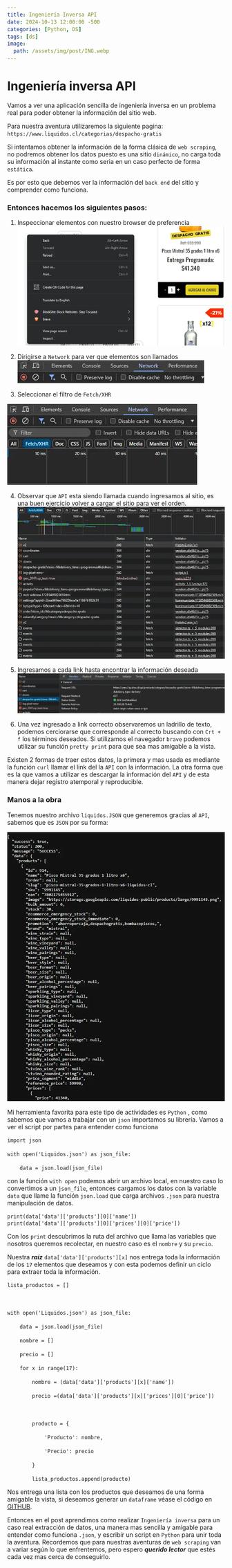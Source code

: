 ```yaml
---
title: Ingeniería Inversa API
date: 2024-10-13 12:00:00 -500
categories: [Python, DS]
tags: [ds]
image:
  path: /assets/img/post/ING.webp
---
```

# Ingeniería inversa API

Vamos a ver una aplicación sencilla de ingeniería inversa en un problema real para poder obtener la información del sitio web. 

Para nuestra aventura utilizaremos la siguiente pagina: `https://www.liquidos.cl/categorias/despacho-gratis`

Si intentamos obtener la información de la forma clásica de `web scraping`, no podremos obtener los datos puesto es una sitio `dinámico`, no carga toda su información al instante como seria en un caso perfecto de forma `estática`.  

Es por esto que debemos ver la información del `back end` del sitio y comprender como funciona. 

### Entonces hacemos los siguientes pasos:

1. Inspeccionar elementos con nuestro browser de preferencia
![p1.webp](/assets/img/post/p1.webp)

2. Dirigirse a `Network` para ver que elementos son llamados
![p2.webp](/assets/img/post/p2.webp)

3. Seleccionar el filtro de `Fetch/XHR`

![p3.webp](/assets/img/post/p3.webp)

4. Observar que `API` esta siendo llamada cuando ingresamos al sitio, es una buen ejercicio volver a cargar el sitio para ver el orden. ![p4.webp](/assets/img/post/p4.webp)

5. Ingresamos a cada link  hasta encontrar la información deseada
![p5.webp](/assets/img/post/p5.webp)

6. Una vez ingresado a link correcto observaremos un ladrillo de texto, podemos cerciorarse  que corresponde al correcto buscando con `Crt + f` los términos deseados. Si utilizamos el navegador `brave` podemos utilizar su función `pretty print` para que sea mas amigable a la vista.

Existen 2 formas de traer estos datos, la primera y mas usada es mediante la función `curl` llamar el link del la `API` con la información. La otra forma que es la que vamos a utilizar es descargar la información del `API` y de esta manera dejar registro atemporal y reproducible.

### Manos a la obra 
Tenemos nuestro archivo `liquidos.JSON` que generemos gracias al `API`, sabemos que es `JSON` por su forma:

![p6.webp](/assets/img/post/p6.webp)

Mi herramienta favorita para este tipo de actividades es `Python` , como sabemos que vamos a trabajar con un `json` importamos su librería.  Vamos a ver el script por partes para entender como funciona

```
import json
  
with open('Liquidos.json') as json_file:

    data = json.load(json_file)
```
con la función `with open` podemos abrir un archivo local, en nuestro caso lo convertimos a un `json_file`, entonces cargamos los datos con la variable `data` que llame la función `json.load` que carga archivos `.json` para nuestra manipulación de datos. 

```
print(data['data']['products'][0]['name'])
print(data['data']['products'][0]['prices'][0]['price'])
```
Con los `print` descubrimos la ruta del archivo que llama las variables que nosotros queremos recolectar, en nuestro caso es el `nombre` y su `precio`. 

Nuestra ***raíz*** `data['data']['products'][x]` nos entrega toda la información de los `17` elementos que deseamos y con esta podemos definir un ciclo para extraer toda la información.

```
lista_productos = []

  

with open('Liquidos.json') as json_file:

    data = json.load(json_file)

    nombre = []

    precio = []

    for x in range(17):

        nombre = (data['data']['products'][x]['name'])

        precio =(data['data']['products'][x]['prices'][0]['price'])

  

        producto = {

            'Producto': nombre,

            'Precio': precio

        }

        lista_productos.append(producto)
```
Nos entrega una lista con los productos que deseamos de una forma amigable la vista, si deseamos generar un `dataframe` véase el código en [GITHUB](https://github.com/smrj23/Scraps/blob/main/Liquidosdf.py).

Entonces en el post aprendimos como realizar `Ingeniería inversa` para un caso real extracción de datos, una manera mas sencilla y amigable para entender como funciona `.json`, y escribir un script en `Python` para unir toda la aventura. Recordemos que para nuestras aventuras de `web scraping` van a variar según lo que enfrentemos, pero espero ***querido lector*** que estés cada vez mas cerca de conseguirlo.  
